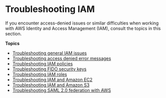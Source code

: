 # Troubleshooting IAM<a name="troubleshoot"></a>

If you encounter access\-denied issues or similar difficulties when working with AWS Identity and Access Management \(IAM\), consult the topics in this section\.

**Topics**
+ [Troubleshooting general IAM issues](troubleshoot_general.md)
+ [Troubleshooting access denied error messages](troubleshoot_access-denied.md)
+ [Troubleshooting IAM policies](troubleshoot_policies.md)
+ [Troubleshooting FIDO security keys](troubleshoot_mfa-fido.md)
+ [Troubleshooting IAM roles](troubleshoot_roles.md)
+ [Troubleshooting IAM and Amazon EC2](troubleshoot_iam-ec2.md)
+ [Troubleshooting IAM and Amazon S3](troubleshoot_iam-s3.md)
+ [Troubleshooting SAML 2\.0 federation with AWS](troubleshoot_saml.md)